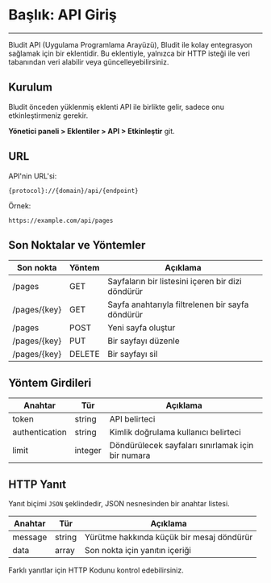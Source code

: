 # Başlık: API Giriş
<!-- Position: 1 -->
---
Bludit API (Uygulama Programlama Arayüzü), Bludit ile kolay entegrasyon sağlamak için bir eklentidir. Bu eklentiyle, yalnızca bir HTTP isteği ile veri tabanından veri alabilir veya güncelleyebilirsiniz.

<h2 id="installation">Kurulum</h2>
Bludit önceden yüklenmiş eklenti API ile birlikte gelir, sadece onu etkinleştirmeniz gerekir.

**Yönetici paneli > Eklentiler > API > Etkinleştir** git.

<h2 id="url">URL</h2>
API'nin URL'si:

```
{protocol}://{domain}/api/{endpoint}
````

Örnek:

```
https://example.com/api/pages
```

<h2 id="endpoints">Son Noktalar ve Yöntemler</h2>

Son nokta		  | Yöntem 	| Açıklama
--------------|---------|-----------------------------------------------|
/pages 			  | GET 		| Sayfaların bir listesini içeren bir dizi döndürür		|
/pages/{key}	| GET		  | Sayfa anahtarıyla filtrelenen bir sayfa döndürür	|
/pages			  | POST		| Yeni sayfa oluştur				|
/pages/{key}  | PUT		  | Bir sayfayı düzenle			|
/pages/{key}  | DELETE	| Bir sayfayı sil				|

<h2 id="inputs">Yöntem Girdileri</h2>

Anahtar         | Tür 		| Açıklama
----------------|---------|-----------------------------------------------|
token 		      | string 	| API belirteci					|
authentication	| string	| Kimlik doğrulama kullanıcı belirteci		|
limit		        | integer	| Döndürülecek sayfaları sınırlamak için bir numara  		|

<h2 id="http-response">HTTP Yanıt</h2>

Yanıt biçimi `JSON` şeklindedir, JSON nesnesinden bir anahtar listesi.

| Anahtar	| Tür 		| Açıklama 					|
----------|---------|-----------------------------------------------|
| message	| string	| Yürütme hakkında küçük bir mesaj döndürür	|
| data 		| array		| Son nokta için yanıtın içeriği	|

Farklı yanıtlar için HTTP Kodunu kontrol edebilirsiniz.
